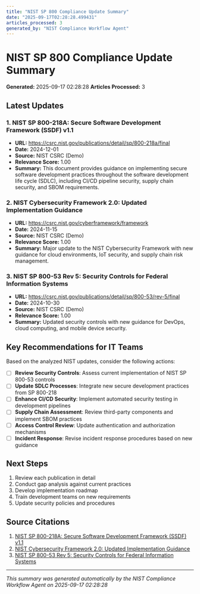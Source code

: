 ```yaml
---
title: "NIST SP 800 Compliance Update Summary"
date: "2025-09-17T02:28:28.499431"
articles_processed: 3
generated_by: "NIST Compliance Workflow Agent"
---
```


# NIST SP 800 Compliance Update Summary

**Generated:** 2025-09-17 02:28:28
**Articles Processed:** 3

## Latest Updates


### 1. NIST SP 800-218A: Secure Software Development Framework (SSDF) v1.1

- **URL:** https://csrc.nist.gov/publications/detail/sp/800-218a/final
- **Date:** 2024-12-01
- **Source:** NIST CSRC (Demo)
- **Relevance Score:** 1.00
- **Summary:** This document provides guidance on implementing secure software development practices throughout the software development life cycle (SDLC), including CI/CD pipeline security, supply chain security, and SBOM requirements.


### 2. NIST Cybersecurity Framework 2.0: Updated Implementation Guidance

- **URL:** https://csrc.nist.gov/cyberframework/framework
- **Date:** 2024-11-15
- **Source:** NIST CSRC (Demo)
- **Relevance Score:** 1.00
- **Summary:** Major update to the NIST Cybersecurity Framework with new guidance for cloud environments, IoT security, and supply chain risk management.


### 3. NIST SP 800-53 Rev 5: Security Controls for Federal Information Systems

- **URL:** https://csrc.nist.gov/publications/detail/sp/800-53/rev-5/final
- **Date:** 2024-10-30
- **Source:** NIST CSRC (Demo)
- **Relevance Score:** 1.00
- **Summary:** Updated security controls with new guidance for DevOps, cloud computing, and mobile device security.


## Key Recommendations for IT Teams

Based on the analyzed NIST updates, consider the following actions:

- [ ] **Review Security Controls**: Assess current implementation of NIST SP 800-53 controls
- [ ] **Update SDLC Processes**: Integrate new secure development practices from SP 800-218
- [ ] **Enhance CI/CD Security**: Implement automated security testing in development pipelines
- [ ] **Supply Chain Assessment**: Review third-party components and implement SBOM practices
- [ ] **Access Control Review**: Update authentication and authorization mechanisms
- [ ] **Incident Response**: Revise incident response procedures based on new guidance

## Next Steps

1. Review each publication in detail
2. Conduct gap analysis against current practices
3. Develop implementation roadmap
4. Train development teams on new requirements
5. Update security policies and procedures

## Source Citations

1. [NIST SP 800-218A: Secure Software Development Framework (SSDF) v1.1](https://csrc.nist.gov/publications/detail/sp/800-218a/final)
2. [NIST Cybersecurity Framework 2.0: Updated Implementation Guidance](https://csrc.nist.gov/cyberframework/framework)
3. [NIST SP 800-53 Rev 5: Security Controls for Federal Information Systems](https://csrc.nist.gov/publications/detail/sp/800-53/rev-5/final)


---
*This summary was generated automatically by the NIST Compliance Workflow Agent on 2025-09-17 02:28:28*

